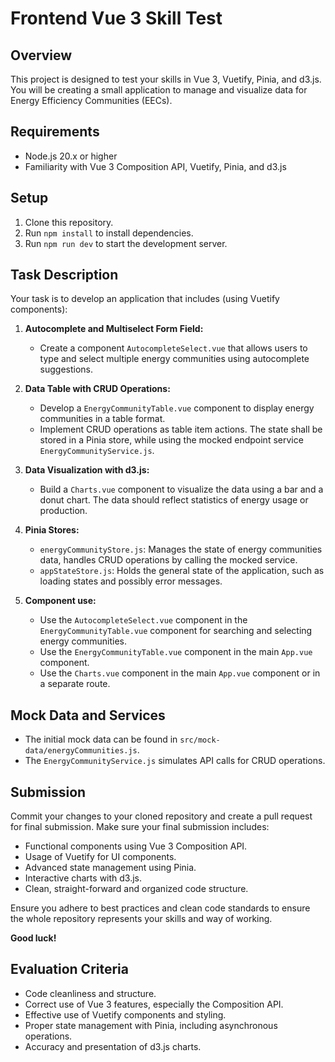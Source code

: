 # Frontend Vue 3 Skill Test

## Overview

This project is designed to test your skills in Vue 3, Vuetify, Pinia, and d3.js. You will be creating a small application to manage and visualize data for Energy Efficiency Communities (EECs).

## Requirements

- Node.js 20.x or higher
- Familiarity with Vue 3 Composition API, Vuetify, Pinia, and d3.js

## Setup

1. Clone this repository.
2. Run `npm install` to install dependencies.
3. Run `npm run dev` to start the development server.

## Task Description

Your task is to develop an application that includes (using Vuetify components):

1. **Autocomplete and Multiselect Form Field:**
   - Create a component `AutocompleteSelect.vue` that allows users to type and select multiple energy communities using autocomplete suggestions.

2. **Data Table with CRUD Operations:**
   - Develop a `EnergyCommunityTable.vue` component to display energy communities in a table format.
   - Implement CRUD operations as table item actions. The state shall be stored in a Pinia store, while using the mocked endpoint service `EnergyCommunityService.js`.

3. **Data Visualization with d3.js:**
   - Build a `Charts.vue` component to visualize the data using a bar and a donut chart. The data should reflect statistics of energy usage or production.

4. **Pinia Stores:**
   - `energyCommunityStore.js`: Manages the state of energy communities data, handles CRUD operations by calling the mocked service.
   - `appStateStore.js`: Holds the general state of the application, such as loading states and possibly error messages.

5. **Component use:**
   - Use the `AutocompleteSelect.vue` component in the `EnergyCommunityTable.vue` component for searching and selecting energy communities.
   - Use the `EnergyCommunityTable.vue` component in the main `App.vue` component.
   - Use the `Charts.vue` component in the main `App.vue` component or in a separate route.

## Mock Data and Services

- The initial mock data can be found in `src/mock-data/energyCommunities.js`.
- The `EnergyCommunityService.js` simulates API calls for CRUD operations.

## Submission

Commit your changes to your cloned repository and create a pull request for final submission. Make sure your final submission includes:

- Functional components using Vue 3 Composition API.
- Usage of Vuetify for UI components.
- Advanced state management using Pinia.
- Interactive charts with d3.js.
- Clean, straight-forward and organized code structure.

Ensure you adhere to best practices and clean code standards to ensure the whole repository represents your skills and way of working. 

**Good luck!**

## Evaluation Criteria

- Code cleanliness and structure.
- Correct use of Vue 3 features, especially the Composition API.
- Effective use of Vuetify components and styling.
- Proper state management with Pinia, including asynchronous operations.
- Accuracy and presentation of d3.js charts.
